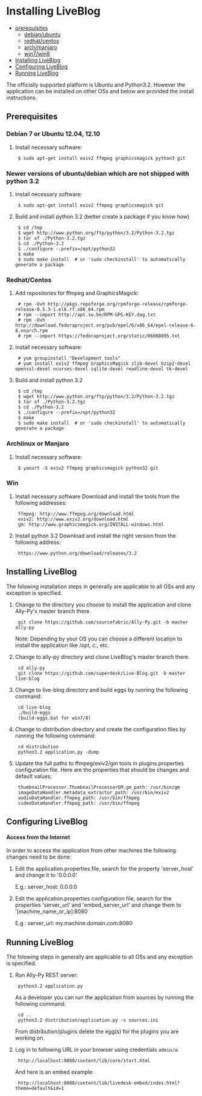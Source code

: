 Installing LiveBlog
============================

+ [prerequisites](#prerequisites)
    - [debian/ubuntu](#debian-7-or-ubuntu-1204-1210)
    - [redhat/centos](#redhatcentos)
    - [arch/manjaro](#archlinux-or-manjaro)
    - [win7/win8](#win7-or-win8)    
+ [Installing LiveBlog](#installing-liveblog-1)
+ [Configuring LiveBlog](#configuring-liveblog)
+ [Running LiveBlog](#running-liveblog)


The officially supported platform is Ubuntu and Python3.2. However the application can be installed on other OSs and below are provided the install instructions.

## Prerequisites


### Debian 7 or Ubuntu 12.04, 12.10

1. Install necessary software:

        $ sudo apt-get install exiv2 ffmpeg graphicsmagick python3 git

        
### Newer versions of ubuntu/debian which are not shipped with python 3.2

1. Install necessary software:

        $ sudo apt-get install exiv2 ffmpeg graphicsmagick git

2. Build and install python 3.2 (better create a package if you know how)

        $ cd /tmp
        $ wget http://www.python.org/ftp/python/3.2/Python-3.2.tgz
        $ tar xf ./Python-3.2.tgz
        $ cd ./Python-3.2
        $ ./configure --prefix=/opt/python32
        $ make
        $ sudo make install  # or 'sudo checkinstall' to automatically generate a package
        
        
### Redhat/Centos

1. Add repositories for ffmpeg and GraphicsMagick:

        # rpm -Uvh http://pkgs.repoforge.org/rpmforge-release/rpmforge-release-0.5.3-1.el6.rf.x86_64.rpm 
        # rpm --import http://apt.sw.be/RPM-GPG-KEY.dag.txt
        # rpm -Uvh http://download.fedoraproject.org/pub/epel/6/x86_64/epel-release-6-8.noarch.rpm
        # rpm --import https://fedoraproject.org/static/0608B895.txt

2. Install necessary software:

        # yum groupinstall "Development tools"
        # yum install exiv2 ffmpeg GraphicsMagick zlib-devel bzip2-devel openssl-devel ncurses-devel sqlite-devel readline-devel tk-devel

3. Build and install python 3.2

        $ cd /tmp
        $ wget http://www.python.org/ftp/python/3.2/Python-3.2.tgz
        $ tar xf ./Python-3.2.tgz
        $ cd ./Python-3.2
        $ ./configure --prefix=/opt/python32
        $ make
        $ sudo make install  # or 'sudo checkinstall' to automatically generate a package

        
        
### Archlinux or Manjaro

1. Install necessary software:

        $ yaourt -S exiv2 ffmpeg graphicsmagick python32 git

        
        
### Win

1. Install necessary software
   Download and install the tools from the following addresses:

        ffmpeg: http://www.ffmpeg.org/download.html
        exiv2: http://www.exiv2.org/download.html
        gm: http://www.graphicsmagick.org/INSTALL-windows.html
        
2. Install python 3.2
   Download and install the right version from the following address:

        https://www.python.org/download/releases/3.2


        
## Installing LiveBlog
The folowing installation steps in generally are applicable to all OSs and any exception is specified.

1. Change to the directory you choose to install the application and clone Ally-Py's master branch there.

        git clone https://github.com/sourcefabric/Ally-Py.git -b master ally-py
        
   Note: 
        Depending by your OS you can choose a different location to install the application like /opt, c:\, etc.
        
2. Change to ally-py directory and clone LiveBlog's master branch there.

        cd ally-py
        git clone https://github.com/superdesk/Live-Blog.git -b master live-blog

3. Change to live-blog directory and build eggs by running the following command:

        cd live-blog
        ./build-eggs 
        (build-eggs.bat for win7/8)

4. Change to distribution directory and create the configuration files by running the following command:

        cd distribution
        python3.2 application.py -dump

5. Update the full paths to ffmpeg/exiv2/gm tools in plugins.properties configuration file.
   Here are the properties that should be changes and default values:
   
        thumbnailProcessor.ThumbnailProcessorGM.gm_path: /usr/bin/gm
        imageDataHandler.metadata_extractor_path: /usr/bin/exiv2
        audioDataHandler.ffmpeg_path: /usr/bin/ffmpeg
        videoDataHandler.ffmpeg_path: /usr/bin/ffmpeg
        
        

## Configuring LiveBlog

#### Access from the Internet
In order to access the application from other machines the following changes need to be done:

1. Edit the application.properties file, search for
   the property 'server_host' and change it to '0.0.0.0'

   E.g.: server_host: 0.0.0.0

2. Edit the application.properties configuration file, search for the
   properties 'server_url' and 'embed_server_url' and change them to
   '[machine_name_or_ip]:8080

   E.g.: server_url: my.machine.domain.com:8080



## Running LiveBlog
The folowing steps in generally are applicable to all OSs and any exception is specified.

1. Run Ally-Py REST server:

        python3.2 application.py
        
   As a developer you can run the application from sources by running the following command:
        
        cd ..
        python3.2 distribution/application.py -s sources.ini
        
   From distribution/plugins delete the egg(s) for the plugins you are working on.     
        

2. Log in to following URL in your browser using credentials `admin/a`:

        http://localhost:8080/content/lib/core/start.html

   And here is an embed example:

        http://localhost:8080/content/lib/livedesk-embed/index.html?theme=default&id=1
